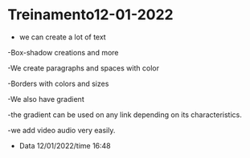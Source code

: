 # Treinamento12-01-2022

- we can create a lot of text<!--podemos criar muito text--->

-Box-shadow creations and more<!--variaçôes de texto e muito mais -->

-We create paragraphs and spaces with color<!--criamos paragrafos e espaços com cores-->

-Borders with colors and sizes<!--bordas com cores e tamanhos-->

-We also have gradient<!--também temos o gradient-->

-the gradient can be used on any link depending on its characteristics.

<!--o gradiente pode ser usado em quaquer link dependendo das suas carcteristicas.-->

-we add video audio very easily.<!--adicionamos video audio com muita facilidade.-->

- Data 12/01/2022/time 16:48
